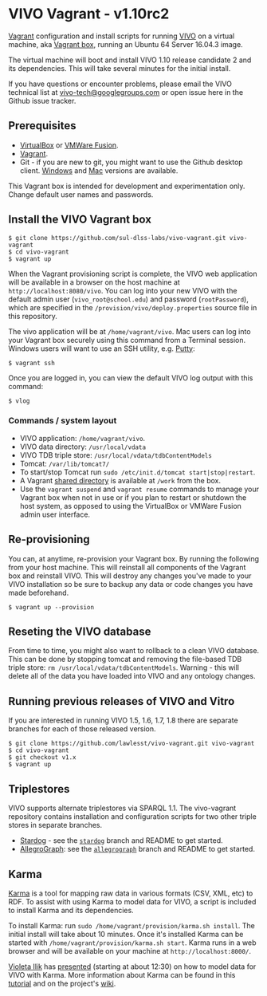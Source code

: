 # VIVO Vagrant - v1.10rc2

[Vagrant](http://www.vagrantup.com/) configuration and install scripts for running [VIVO](http://vivoweb.org) on a virtual machine, aka [Vagrant box](http://docs.vagrantup.com/v2/boxes.html), running an Ubuntu 64 Server 16.04.3 image.

The virtual machine will boot and install VIVO 1.10 release candidate 2 and its dependencies.  This will take several minutes for the initial install.

If you have questions or encounter problems, please email the VIVO technical list at [vivo-tech@googlegroups.com](https://groups.google.com/forum/#!forum/vivo-tech) or open issue here in the Github issue tracker.

## Prerequisites
 * [VirtualBox](https://www.virtualbox.org/) or [VMWare Fusion](http://www.vmware.com/products/fusion).
 * [Vagrant](https://docs.vagrantup.com/v2/installation/index.html).
 * Git - if you are new to git, you might want to use the Github desktop client. [Windows](http://windows.github.com/) and [Mac](http://mac.github.com/) versions are available.

This Vagrant box is intended for development and experimentation only.  Change default user names and passwords.

## Install the VIVO Vagrant box

~~~
$ git clone https://github.com/sul-dlss-labs/vivo-vagrant.git vivo-vagrant
$ cd vivo-vagrant
$ vagrant up
~~~

When the Vagrant provisioning script is complete, the VIVO web application will be available in a browser on the host machine at `http://localhost:8080/vivo`.  You can log into your new VIVO with the default admin user (`vivo_root@school.edu`) and password (`rootPassword`), which are specified in the `/provision/vivo/deploy.properties` source file in this repository.

The vivo application will be at `/home/vagrant/vivo`. Mac users can log into your Vagrant box securely using this command from a Terminal session.  Windows users will want to use an SSH utility, e.g. [Putty](http://www.chiark.greenend.org.uk/~sgtatham/putty/download.html):

~~~
$ vagrant ssh
~~~

Once you are logged in, you can view the default VIVO log output with this command:

~~~
$ vlog
~~~

### Commands / system layout
 * VIVO application: `/home/vagrant/vivo`.
 * VIVO data directory: `/usr/local/vdata`
 * VIVO TDB triple store: `/usr/local/vdata/tdbContentModels`
 * Tomcat: `/var/lib/tomcat7/`
 * To start/stop Tomcat run `sudo /etc/init.d/tomcat start|stop|restart`.
 * A Vagrant [shared directory](http://docs.vagrantup.com/v2/synced-folders/) is available at `/work` from the box.
 * Use the `vagrant suspend` and `vagrant resume` commands to manage your Vagrant box when not in use or if you plan to restart or shutdown the host system, as opposed to using the VirtualBox or VMWare Fusion admin user interface.

## Re-provisioning

You can, at anytime, re-provision your Vagrant box.  By running the following from your host machine.  This will reinstall all components of the Vagrant box and reinstall VIVO.  This will destroy any changes you've made to your VIVO installation so be sure to backup any data or code changes you have made beforehand.

 ~~~
 $ vagrant up --provision
 ~~~

## Reseting the VIVO database
From time to time, you might also want to rollback to a clean VIVO database. This can be done by stopping tomcat and removing the file-based TDB triple store: `rm /usr/local/vdata/tdbContentModels`. Warning - this will delete all of the data you have loaded into VIVO and any ontology changes.


## Running previous releases of VIVO and Vitro
If you are interested in running VIVO 1.5, 1.6, 1.7, 1.8 there are separate branches for each of those released version.
 ~~~
 $ git clone https://github.com/lawlesst/vivo-vagrant.git vivo-vagrant
 $ cd vivo-vagrant
 $ git checkout v1.x
 $ vagrant up
 ~~~

## Triplestores

VIVO supports alternate triplestores via SPARQL 1.1.  The vivo-vagrant repository contains installation and configuration scripts for two other triple stores in separate branches.  

 * [Stardog](http://stardog.com) - see the [`stardog`](https://github.com/lawlesst/vivo-vagrant/tree/stardog) branch and README to get started.  
 * [AllegroGraph](http://franz.com/agraph/allegrograph/): see the [`allegrograph`](https://github.com/lawlesst/vivo-vagrant/tree/allegrograph) branch and README to get started.  


## Karma
[Karma](http://www.isi.edu/integration/karma/) is a tool for mapping raw data in various formats (CSV, XML, etc) to RDF.  To assist with using Karma to model data for VIVO, a script is included to install Karma and its dependencies.  

To install Karma: run `sudo /home/vagrant/provision/karma.sh install`.  The initial install will take about 10 minutes.  Once it's installed Karma can be started with `/home/vagrant/provision/karma.sh start`.  Karma runs in a web browser and will be available on your machine at `http://localhost:8000/`.

[Violeta Ilik](https://twitter.com/violetailik) has [presented](https://www.youtube.com/watch?v=aBLHGzui0_s) (starting at about 12:30) on how to model data for VIVO with Karma.  More information about Karma can be found in this [tutorial](https://github.com/InformationIntegrationGroup/karma-step-by-step) and on the project's [wiki](https://github.com/InformationIntegrationGroup/Web-Karma/wiki).  
